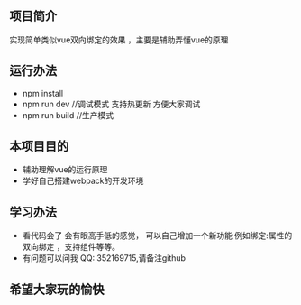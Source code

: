 ## 项目简介
实现简单类似vue双向绑定的效果 ，主要是辅助弄懂vue的原理

## 运行办法
- npm install
- npm run dev  //调试模式 支持热更新 方便大家调试
- npm run build //生产模式

## 本项目目的
- 辅助理解vue的运行原理
- 学好自己搭建webpack的开发环境

## 学习办法
- 看代码会了 会有眼高手低的感觉， 可以自己增加一个新功能 例如绑定:属性的双向绑定 ，支持组件等等。
- 有问题可以问我 QQ: 352169715,请备注github

## 希望大家玩的愉快

